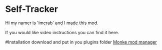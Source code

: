 # Self-Tracker
Hi my namer is 'imcrab' and I made this mod.

If you would like video instructions you can find it here.

#Installation
download and put in you plugins folder 
[Monke mod manager](https://github.com/The-Graze/MonkeModManager)
